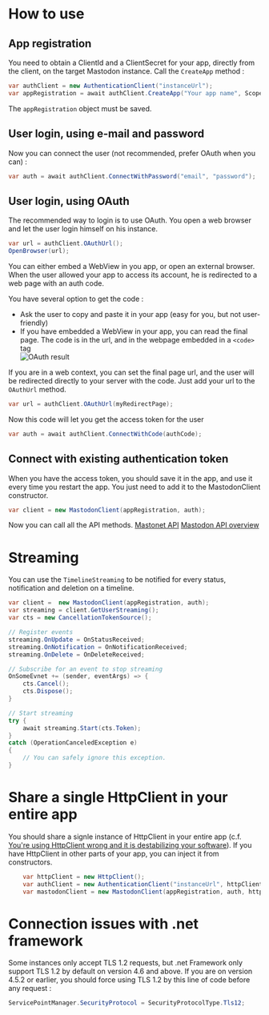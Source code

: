 # How to use

## App registration

You need to obtain a ClientId and a ClientSecret for your app, directly from the client, on the target Mastodon instance.
Call the `CreateApp` method :
```cs
var authClient = new AuthenticationClient("instanceUrl");
var appRegistration = await authClient.CreateApp("Your app name", Scope.Read | Scope.Write | Scope.Follow);
```
The `appRegistration` object must be saved.

## User login, using e-mail and password

Now you can connect the user (not recommended, prefer OAuth when you can) :
```cs
var auth = await authClient.ConnectWithPassword("email", "password");
```
## User login, using OAuth

The recommended way to login is to use OAuth. You open a web browser and let the user login himself on his instance. 
```cs
var url = authClient.OAuthUrl();
OpenBrowser(url);
```
You can either embed a WebView in you app, or open an external browser. When the user allowed your app to access its account, he is redirected to a web page with an auth code.

You have several option to get the code :

  - Ask the user to copy and paste it in your app (easy for you, but not user-friendly)
  - If you have embedded a WebView in your app, you can read the final page. The code is in the url, and in the webpage embedded in a `<code>` tag  
	![OAuth result](oauth.png)

If you are in a web context, you can set the final page url, and the user will be redirected directly to your server with the code. Just add your url to the `OAuthUrl` method.
```cs
var url = authClient.OAuthUrl(myRedirectPage);
```
Now this code will let you get the access token for the user
```cs
var auth = await authClient.ConnectWithCode(authCode);
```
## Connect with existing authentication token

When you have the access token, you should save it in the app, and use it every time you restart the app. You just need to add it to the MastodonClient constructor.
```cs
var client = new MastodonClient(appRegistration, auth);
```
Now you can call all the API methods. [Mastonet API](https://github.com/glacasa/Mastonet/blob/master/API.md) [Mastodon API overview](https://github.com/tootsuite/documentation/blob/master/Using-the-API/API.md)

# Streaming

You can use the `TimelineStreaming` to be notified for every status, notification and deletion on a timeline.
```cs
var client =  new MastodonClient(appRegistration, auth);
var streaming = client.GetUserStreaming();
var cts = new CancellationTokenSource();

// Register events
streaming.OnUpdate = OnStatusReceived;
streaming.OnNotification = OnNotificationReceived;
streaming.OnDelete = OnDeleteReceived;

// Subscribe for an event to stop streaming
OnSomeEvnet += (sender, eventArgs) => {
    cts.Cancel();
    cts.Dispose();
}

// Start streaming
try {
    await streaming.Start(cts.Token);
}
catch (OperationCanceledException e)
{
    // You can safely ignore this exception.
}
```

# Share a single HttpClient in your entire app

You should share a signle instance of HttpClient in your entire app (c.f. [You're using HttpClient wrong and it is destabilizing your software](https://aspnetmonsters.com/2016/08/2016-08-27-httpclientwrong/)). If you have HttpClient in other parts of your app, you can inject it from constructors.
```cs
    var httpClient = new HttpClient();
    var authClient = new AuthenticationClient("instanceUrl", httpClient);
    var mastodonClient = new MastodonClient(appRegistration, auth, httpClient);
```

# Connection issues with .net framework

Some instances only accept TLS 1.2 requests, but .net Framework only support TLS 1.2 by default on version 4.6 and above.
If you are on version 4.5.2 or earlier, you should force using TLS 1.2 by this line of code before any request :
```cs
ServicePointManager.SecurityProtocol = SecurityProtocolType.Tls12;
```
